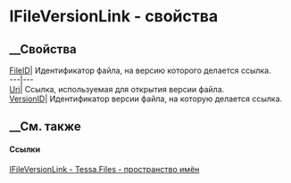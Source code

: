 # IFileVersionLink - свойства
##  __Свойства
[FileID](P_Tessa_Files_IFileVersionLink_FileID.htm)| Идентификатор файла, на
версию которого делается ссылка.  
---|---  
[Uri](P_Tessa_Files_IFileVersionLink_Uri.htm)| Ссылка, используемая для
открытия версии файла.  
[VersionID](P_Tessa_Files_IFileVersionLink_VersionID.htm)| Идентификатор
версии файла, на которую делается ссылка.  
##  __См. также
#### Ссылки
[IFileVersionLink - ](T_Tessa_Files_IFileVersionLink.htm)
[Tessa.Files - пространство имён](N_Tessa_Files.htm)
